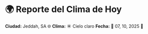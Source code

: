 # 🌍 Reporte del Clima de Hoy

**Ciudad:** Jeddah, SA 🌐
**Clima:** ☀️ Cielo claro
**Fecha:** 📅 07, 10, 2025 🚀
